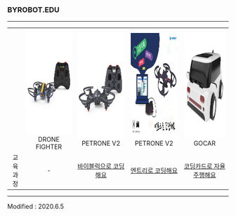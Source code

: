 ### BYROBOT.EDU

---

<div align="center">
        <table>
        <tr>
            <td><div align="center"></div></td>
            <td>
                <div align="center">
                    <img src="/assets/images/products/drone_fighter_and_controller.jpg" alt="drone_fighter_and_controller" height="240" width="240"><br>
                    DRONE FIGHTER
                </div>
            </td>
            <td>
                <div align="center">
                    <img src="/assets/images/products/petrone_v2_and_controller.jpg" alt="petrone_v2_and_controller" height="240" width="240"><br>
                    PETRONE V2
                </div>
            </td>
            <td>
                <div align="center">
                    <img src="/assets/images/products/entry_mian.jpg" height="240" width="240"><br>
                    PETRONE V2
                </div>
            </td>
            <td>
                <div align="center">
                    <img src="/assets/images/products/gocar.png" height="240" width="240"><br>
                    GOCAR
                </div>
            </td>
        </tr>
        <tr>
            <td><div align="center">교육과정</div></td>
            <td><div align="center">-</div></td>
            <td><div align="center"><a href="/software/byblocks/">바이블럭으로 코딩해요</a></div></td>
            <td><div align="center"><a href="/software/entry/">엔트리로 코딩해요</a></div></td>
            <td><div align="center"><a href="/software/gocar/">코딩카드로 자율주행해요</a></div></td>
        </tr>
    </table>
</div>

---

Modified : 2020.6.5